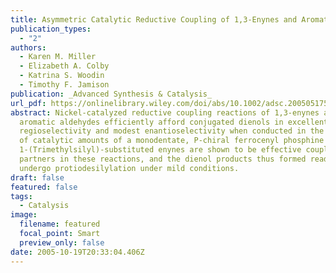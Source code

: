 ```yaml
---
title: Asymmetric Catalytic Reductive Coupling of 1,3-Enynes and Aromatic Aldehydes
publication_types:
  - "2"
authors:
  - Karen M. Miller
  - Elizabeth A. Colby
  - Katrina S. Woodin
  - Timothy F. Jamison
publication: _Advanced Synthesis & Catalysis_
url_pdf: https://onlinelibrary.wiley.com/doi/abs/10.1002/adsc.200505175
abstract: Nickel-catalyzed reductive coupling reactions of 1,3-enynes and
  aromatic aldehydes efficiently afford conjugated dienols in excellent
  regioselectivity and modest enantioselectivity when conducted in the presence
  of catalytic amounts of a monodentate, P-chiral ferrocenyl phosphine ligand.
  1-(Trimethylsilyl)-substituted enynes are shown to be effective coupling
  partners in these reactions, and the dienol products thus formed readily
  undergo protiodesilylation under mild conditions.
draft: false
featured: false
tags:
  - Catalysis
image:
  filename: featured
  focal_point: Smart
  preview_only: false
date: 2005-10-19T20:33:04.406Z
---
```

